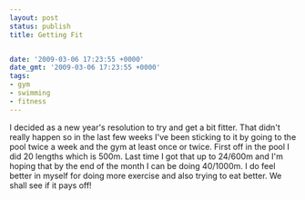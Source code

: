```yaml
---
layout: post
status: publish
title: Getting Fit


date: '2009-03-06 17:23:55 +0000'
date_gmt: '2009-03-06 17:23:55 +0000'
tags:
- gym
- swimming
- fitness
---
```

I decided as a new year's resolution to try and get a bit fitter. That didn't really happen so in the last few weeks I've been sticking to it by going to the pool twice a week and the gym at least once or twice. First off in the pool I did 20 lengths which is 500m. Last time I got that up to 24/600m and I'm hoping that by the end of the month I can be doing 40/1000m. I do feel better in myself for doing more exercise and also trying to eat better. We shall see if it pays off!
